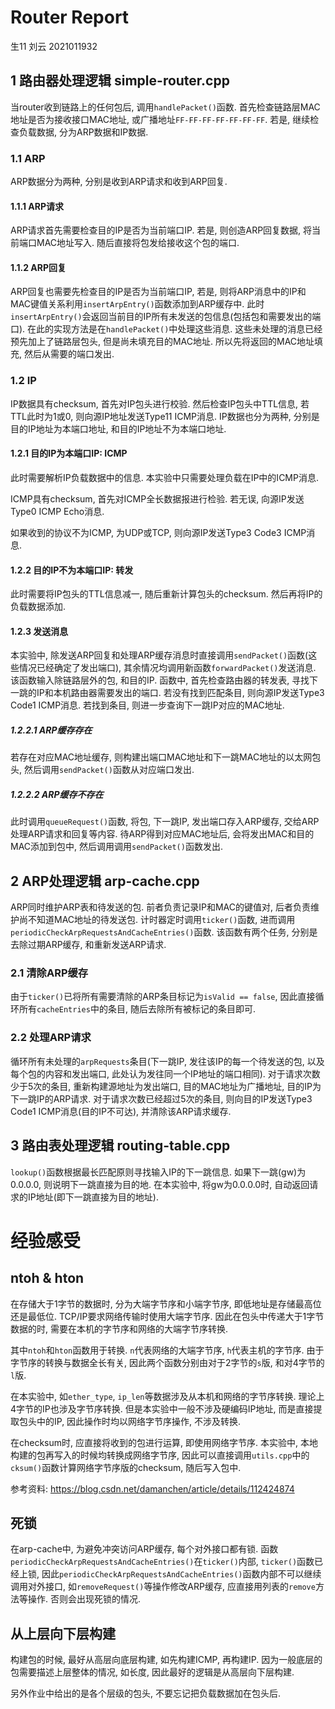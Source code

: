 # Router Report
生11 刘云 2021011932

## 1 路由器处理逻辑 simple-router.cpp
当router收到链路上的任何包后, 调用`handlePacket()`函数. 首先检查链路层MAC地址是否为接收接口MAC地址, 或广播地址`FF-FF-FF-FF-FF-FF-FF`.
若是, 继续检查负载数据, 分为ARP数据和IP数据.

### 1.1 ARP
ARP数据分为两种, 分别是收到ARP请求和收到ARP回复.

#### 1.1.1 ARP请求
ARP请求首先需要检查目的IP是否为当前端口IP. 若是, 则创造ARP回复数据, 将当前端口MAC地址写入. 随后直接将包发给接收这个包的端口.

#### 1.1.2 ARP回复
ARP回复也需要先检查目的IP是否为当前端口IP, 若是, 则将ARP消息中的IP和MAC键值关系利用`insertArpEntry()`函数添加到ARP缓存中.
此时`insertArpEntry()`会返回当前目的IP所有未发送的包信息(包括包和需要发出的端口). 在此的实现方法是在`handlePacket()`中处理这些消息. 这些未处理的消息已经预先加上了链路层包头, 但是尚未填充目的MAC地址. 所以先将返回的MAC地址填充, 然后从需要的端口发出.

### 1.2 IP
IP数据具有checksum, 首先对IP包头进行校验. 然后检查IP包头中TTL信息, 若TTL此时为1或0, 则向源IP地址发送Type11 ICMP消息. IP数据也分为两种, 分别是目的IP地址为本端口地址, 和目的IP地址不为本端口地址.

#### 1.2.1 目的IP为本端口IP: ICMP
此时需要解析IP负载数据中的信息. 本实验中只需要处理负载在IP中的ICMP消息.

ICMP具有checksum, 首先对ICMP全长数据报进行检验. 若无误, 向源IP发送Type0 ICMP Echo消息.

如果收到的协议不为ICMP, 为UDP或TCP, 则向源IP发送Type3 Code3 ICMP消息.

#### 1.2.2 目的IP不为本端口IP: 转发
此时需要将IP包头的TTL信息减一, 随后重新计算包头的checksum. 然后再将IP的负载数据添加. 

#### 1.2.3 发送消息
本实验中, 除发送ARP回复和处理ARP缓存消息时直接调用`sendPacket()`函数(这些情况已经确定了发出端口), 其余情况均调用新函数`forwardPacket()`发送消息. 该函数输入除链路层外的包, 和目的IP.
函数中, 首先检查路由器的转发表, 寻找下一跳的IP和本机路由器需要发出的端口. 若没有找到匹配条目, 则向源IP发送Type3 Code1 ICMP消息. 若找到条目, 则进一步查询下一跳IP对应的MAC地址.

##### 1.2.2.1 ARP缓存存在
若存在对应MAC地址缓存, 则构建出端口MAC地址和下一跳MAC地址的以太网包头, 然后调用`sendPacket()`函数从对应端口发出.

##### 1.2.2.2 ARP缓存不存在
此时调用`queueRequest()`函数, 将包, 下一跳IP, 发出端口存入ARP缓存, 交给ARP处理ARP请求和回复等内容. 待ARP得到对应MAC地址后, 会将发出MAC和目的MAC添加到包中, 然后调用调用`sendPacket()`函数发出.


## 2 ARP处理逻辑 arp-cache.cpp
ARP同时维护ARP表和待发送的包. 前者负责记录IP和MAC的键值对, 后者负责维护尚不知道MAC地址的待发送包.
计时器定时调用`ticker()`函数, 进而调用`periodicCheckArpRequestsAndCacheEntries()`函数. 该函数有两个任务, 分别是去除过期ARP缓存, 和重新发送ARP请求.

### 2.1 清除ARP缓存
由于`ticker()`已将所有需要清除的ARP条目标记为`isValid == false`, 因此直接循环所有`cacheEntries`中的条目, 随后去除所有被标记的条目即可.

### 2.2 处理ARP请求
循环所有未处理的`arpRequests`条目(下一跳IP, 发往该IP的每一个待发送的包, 以及每个包的内容和发出端口, 此处认为发往同一个IP地址的端口相同).
对于请求次数少于5次的条目, 重新构建源地址为发出端口, 目的MAC地址为广播地址, 目的IP为下一跳IP的ARP请求.
对于请求次数已经超过5次的条目, 则向目的IP发送Type3 Code1 ICMP消息(目的IP不可达), 并清除该ARP请求缓存.


## 3 路由表处理逻辑 routing-table.cpp
`lookup()`函数根据最长匹配原则寻找输入IP的下一跳信息. 如果下一跳(gw)为0.0.0.0, 则说明下一跳直接为目的地. 在本实验中, 将gw为0.0.0.0时, 自动返回请求的IP地址(即下一跳直接为目的地址).


# 经验感受

## ntoh & hton
在存储大于1字节的数据时, 分为大端字节序和小端字节序, 即低地址是存储最高位还是最低位. TCP/IP要求网络传输时使用大端字节序. 因此在包头中传递大于1字节数据的时, 需要在本机的字节序和网络的大端字节序转换.

其中`ntoh`和`hton`函数用于转换. `n`代表网络的大端字节序, `h`代表主机的字节序. 由于字节序的转换与数据全长有关, 因此两个函数分别由对于2字节的`s`版, 和对4字节的`l`版. 

在本实验中, 如`ether_type`, `ip_len`等数据涉及从本机和网络的字节序转换. 理论上4字节的IP也涉及字节序转换. 但是本实验中一般不涉及硬编码IP地址, 而是直接提取包头中的IP, 因此操作时均以网络字节序操作, 不涉及转换.

在checksum时, 应直接将收到的包进行运算, 即使用网络字节序. 本实验中, 本地构建的包再写入的时候均转换成网络字节序, 因此可以直接调用`utils.cpp`中的`cksum()`函数计算网络字节序版的checksum, 随后写入包中.

参考资料: https://blog.csdn.net/damanchen/article/details/112424874

## 死锁
在arp-cache中, 为避免冲突访问ARP缓存, 每个对外接口都有锁. 函数`periodicCheckArpRequestsAndCacheEntries()`在`ticker()`内部, `ticker()`函数已经上锁, 因此`periodicCheckArpRequestsAndCacheEntries()`函数内部不可以继续调用对外接口, 如`removeRequest()`等操作修改ARP缓存, 应直接用列表的`remove`方法等操作. 否则会出现死锁的情况.

## 从上层向下层构建
构建包的时候, 最好从高层向底层构建, 如先构建ICMP, 再构建IP. 因为一般底层的包需要描述上层整体的情况, 如长度, 因此最好的逻辑是从高层向下层构建.

另外作业中给出的是各个层级的包头, 不要忘记把负载数据加在包头后.
